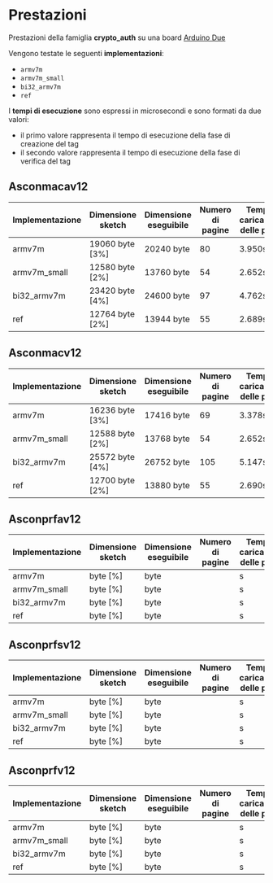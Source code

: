 # Prestazioni

Prestazioni della famiglia **crypto_auth** su una board [Arduino Due](https://docs.arduino.cc/hardware/due)

Vengono testate le seguenti **implementazioni**:
* `armv7m`
* `armv7m_small`
* `bi32_armv7m`
* `ref`

I **tempi di esecuzione** sono espressi in microsecondi e sono formati da due valori:
* il primo valore rappresenta il tempo di esecuzione della fase di creazione del tag
* il secondo valore rappresenta il tempo di esecuzione della fase di verifica del tag

## Asconmacav12

| Implementazione | Dimensione sketch | Dimensione eseguibile | Numero di pagine | Tempo di caricamento delle pagine |
| --------------- | ----------------- | --------------------- | ---------------- | --------------------------------- | 
| armv7m          | 19060 byte [3%]   | 20240 byte            | 80               | 3.950s                            | 
| armv7m_small    | 12580 byte [2%]   | 13760 byte            | 54               | 2.652s                            | 
| bi32_armv7m     | 23420 byte [4%]   | 24600 byte            | 97               | 4.762s                            | 
| ref             | 12764 byte [2%]   | 13944 byte            | 55               | 2.689s                            | 

## Asconmacv12

| Implementazione | Dimensione sketch | Dimensione eseguibile | Numero di pagine | Tempo di caricamento delle pagine |
| --------------- | ----------------- | --------------------- | ---------------- | --------------------------------- | 
| armv7m          | 16236 byte [3%]   | 17416 byte            | 69               | 3.378s                            | 
| armv7m_small    | 12588 byte [2%]   | 13768 byte            | 54               | 2.652s                            | 
| bi32_armv7m     | 25572 byte [4%]   | 26752 byte            | 105              | 5.147s                            | 
| ref             | 12700 byte [2%]   | 13880 byte            | 55               | 2.690s                            | 

## Asconprfav12

| Implementazione | Dimensione sketch | Dimensione eseguibile | Numero di pagine | Tempo di caricamento delle pagine |
| --------------- | ----------------- | --------------------- | ---------------- | --------------------------------- | 
| armv7m          |  byte [%]   |  byte            |                | s                            | 
| armv7m_small    |  byte [%]   |  byte            |                | s                            | 
| bi32_armv7m     |  byte [%]   |  byte            |                | s                            | 
| ref             |  byte [%]   |  byte            |                | s                            | 

## Asconprfsv12

| Implementazione | Dimensione sketch | Dimensione eseguibile | Numero di pagine | Tempo di caricamento delle pagine |
| --------------- | ----------------- | --------------------- | ---------------- | --------------------------------- | 
| armv7m          |  byte [%]   |  byte            |                | s                            | 
| armv7m_small    |  byte [%]   |  byte            |                | s                            | 
| bi32_armv7m     |  byte [%]   |  byte            |                | s                            | 
| ref             |  byte [%]   |  byte            |                | s                            | 

## Asconprfv12

| Implementazione | Dimensione sketch | Dimensione eseguibile | Numero di pagine | Tempo di caricamento delle pagine |
| --------------- | ----------------- | --------------------- | ---------------- | --------------------------------- | 
| armv7m          |  byte [%]   |  byte            |                | s                            | 
| armv7m_small    |  byte [%]   |  byte            |                | s                            | 
| bi32_armv7m     |  byte [%]   |  byte            |                | s                            | 
| ref             |  byte [%]   |  byte            |                | s                            | 
